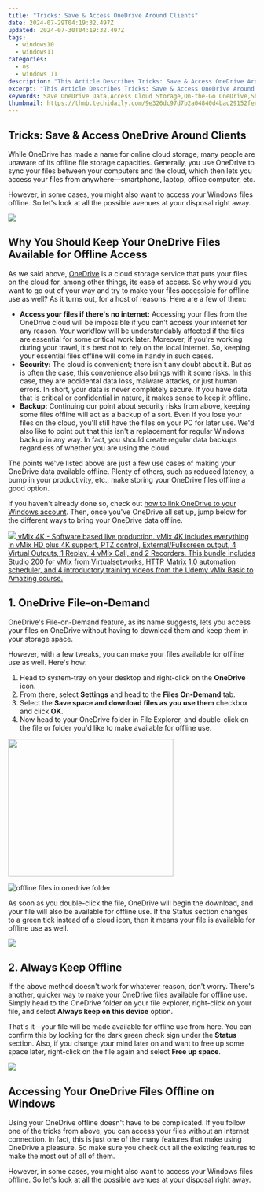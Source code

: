 ```yaml
---
title: "Tricks: Save & Access OneDrive Around Clients"
date: 2024-07-29T04:19:32.497Z
updated: 2024-07-30T04:19:32.497Z
tags:
  - windows10
  - windows11
categories:
  - os
  - windows 11
description: "This Article Describes Tricks: Save & Access OneDrive Around Clients"
excerpt: "This Article Describes Tricks: Save & Access OneDrive Around Clients"
keywords: Save OneDrive Data,Access Cloud Storage,On-the-Go OneDrive,Share Drive Securely,Mobile Office Files,Client Drives Sync,Backup Work Data Quickly
thumbnail: https://thmb.techidaily.com/9e326dc97d7b2a04840d4bac29152fee0a09ec2e5c8519728e8db299bf3f1234.jpg
---
```


## Tricks: Save & Access OneDrive Around Clients

 While OneDrive has made a name for online cloud storage, many people are unaware of its offline file storage capacities. Generally, you use OneDrive to sync your files between your computers and the cloud, which then lets you access your files from anywhere—smartphone, laptop, office computer, etc.

 However, in some cases, you might also want to access your Windows files offline. So let's look at all the possible avenues at your disposal right away.

<!-- affiliate ads begin -->
<a href="https://secure.2checkout.com/order/checkout.php?PRODS=4620778&QTY=1&AFFILIATE=108875&CART=1"><img src="https://secure.avangate.com/images/merchant/07dd4d5a72f5740ef0f035f201951476/300__250banner.jpg" border="0"></a>
<!-- affiliate ads end -->
## Why You Should Keep Your OneDrive Files Available for Offline Access

 As we said above, [OneDrive](https://www.makeuseof.com/what-is-onedrive/) is a cloud storage service that puts your files on the cloud for, among other things, its ease of access. So why would you want to go out of your way and try to make your files accessible for offline use as well? As it turns out, for a host of reasons. Here are a few of them:

* **Access your files if there's no internet:** Accessing your files from the OneDrive cloud will be impossible if you can't access your internet for any reason. Your workflow will be understandably affected if the files are essential for some critical work later. Moreover, if you're working during your travel, it's best not to rely on the local internet. So, keeping your essential files offline will come in handy in such cases.
* **Security:** The cloud is convenient; there isn't any doubt about it. But as is often the case, this convenience also brings with it some risks. In this case, they are accidental data loss, malware attacks, or just human errors. In short, your data is never completely secure. If you have data that is critical or confidential in nature, it makes sense to keep it offline.
* **Backup:** Continuing our point about security risks from above, keeping some files offline will act as a backup of a sort. Even if you lose your files on the cloud, you'll still have the files on your PC for later use. We'd also like to point out that this isn't a replacement for regular Windows backup in any way. In fact, you should create regular data backups regardless of whether you are using the cloud.

 The points we've listed above are just a few use cases of making your OneDrive data available offline. Plenty of others, such as reduced latency, a bump in your productivity, etc., make storing your OneDrive files offline a good option.

 If you haven't already done so, check out [how to link OneDrive to your Windows account](https://www.makeuseof.com/link-onedrive-microsoft-account-windows-10/). Then, once you've OneDrive all set up, jump below for the different ways to bring your OneDrive data offline.

<!-- affiliate ads begin -->
<a href="https://secure.2checkout.com/order/checkout.php?PRODS=30901369&QTY=1&AFFILIATE=108875&CART=1"> <img src="https://secure.avangate.com/images/merchant/ce9a6fb2becc2d235e62b125e9260102/products/1_copy_vMixCallScreenshot1-large.jpg" border="0"> vMix 4K - Software based live production. vMix 4K includes everything in vMix HD plus 4K support, PTZ control, External/Fullscreen output, 4 Virtual Outputs, 1 Replay, 4 vMix Call, and 2 Recorders. 
This bundle includes Studio 200 for vMix from Virtualsetworks, HTTP Matrix 1.0 automation scheduler, and 4 introductory training videos from the Udemy vMix Basic to Amazing course. </a>
<!-- affiliate ads end -->
## 1\. OneDrive File-on-Demand

 OneDrive's File-on-Demand feature, as its name suggests, lets you access your files on OneDrive without having to download them and keep them in your storage space.

 However, with a few tweaks, you can make your files available for offline use as well. Here's how:

1. Head to system-tray on your desktop and right-click on the **OneDrive** icon.
2. From there, select **Settings** and head to the **Files On-Demand** tab.
3. Select the **Save space and download files as you use them** checkbox and click **OK**.
4. Now head to your OneDrive folder in File Explorer, and double-click on the file or folder you'd like to make available for offline use.

<!-- affiliate ads begin -->
<a href="https://aligracehair.sjv.io/c/5597632/2087264/19272" target="_top" id="2087264"><img src="//a.impactradius-go.com/display-ad/19272-2087264" border="0" alt="" width="336" height="280"/></a><img height="0" width="0" src="https://imp.pxf.io/i/5597632/2087264/19272" style="position:absolute;visibility:hidden;" border="0" />
<!-- affiliate ads end -->
![offline files in onedrive folder](https://static1.makeuseofimages.com/wordpress/wp-content/uploads/2023/05/offline-files-in-onedrive-folder.jpg)

 As soon as you double-click the file, OneDrive will begin the download, and your file will also be available for offline use. If the Status section changes to a green tick instead of a cloud icon, then it means your file is available for offline use as well.

<!-- affiliate ads begin -->
<a href="https://store.advancedwebranking.com/order/checkout.php?PRODS=4715051&QTY=1&AFFILIATE=108875&CART=1"><img src="https://secure.avangate.com/images/merchant/14edc6ebfdae2e23bbed83d67f50e983/products/33_awr%20logo.png" border="0"></a>
<!-- affiliate ads end -->
## 2\. Always Keep Offline

 If the above method doesn't work for whatever reason, don't worry. There's another, quicker way to make your OneDrive files available for offline use. Simply head to the OneDrive folder on your file explorer, right-click on your file, and select **Always keep on this device** option.

 That's it—your file will be made available for offline use from here. You can confirm this by looking for the dark green check sign under the **Status** section. Also, if you change your mind later on and want to free up some space later, right-click on the file again and select **Free up space**.

<!-- affiliate ads begin -->
<a href="https://shop.manycam.com/order/checkout.php?PRODS=17729331&QTY=1&AFFILIATE=108875&CART=1"><img src="https://secure.avangate.com/images/merchant/8230bea7d54bcdf99cdfe85cb07313d5/mcaffbanner600x500.png" border="0"></a>
<!-- affiliate ads end -->
## Accessing Your OneDrive Files Offline on Windows

 Using your OneDrive offline doesn't have to be complicated. If you follow one of the tricks from above, you can access your files without an internet connection. In fact, this is just one of the many features that make using OneDrive a pleasure. So make sure you check out all the existing features to make the most out of all of them.

 However, in some cases, you might also want to access your Windows files offline. So let's look at all the possible avenues at your disposal right away.



<ins class="adsbygoogle"
      style="display:block"
      data-ad-client="ca-pub-7571918770474297"
      data-ad-slot="8358498916"
      data-ad-format="auto"
      data-full-width-responsive="true"></ins>



